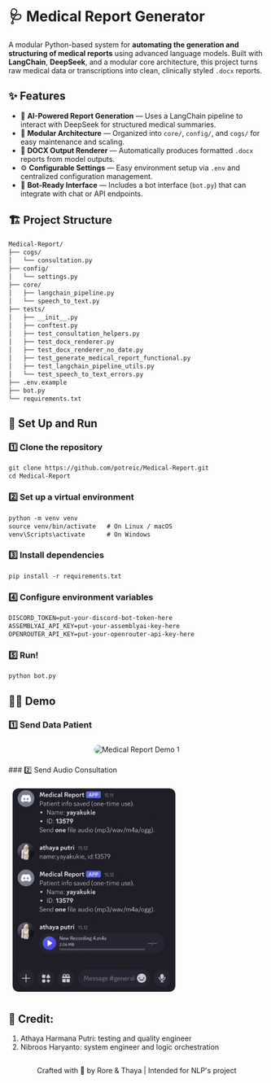 # 🩺 Medical Report Generator
A modular Python-based system for **automating the generation and structuring of medical reports** using advanced language models.  Built with **LangChain**, **DeepSeek**, and a modular core architecture, this project turns raw medical data or transcriptions into clean, clinically styled `.docx` reports.

## ✨ Features
- 🧠 **AI-Powered Report Generation** — Uses a LangChain pipeline to interact with DeepSeek for structured medical summaries.  
- 🧩 **Modular Architecture** — Organized into `core/`, `config/`, and `cogs/` for easy maintenance and scaling.  
- 📄 **DOCX Output Renderer** — Automatically produces formatted `.docx` reports from model outputs.  
- ⚙️ **Configurable Settings** — Easy environment setup via `.env` and centralized configuration management.  
- 💬 **Bot-Ready Interface** — Includes a bot interface (`bot.py`) that can integrate with chat or API endpoints.


## 🏗️ Project Structure
```
Medical-Report/
├── cogs/
│   └── consultation.py
├── config/
│   └── settings.py
├── core/
│   ├── langchain_pipeline.py
│   └── speech_to_text.py
├── tests/
│   ├── __init__.py
│   ├── conftest.py
│   ├── test_consultation_helpers.py
│   ├── test_docx_renderer.py
│   ├── test_docx_renderer_no_date.py
│   ├── test_generate_medical_report_functional.py
│   ├── test_langchain_pipeline_utils.py
│   └── test_speech_to_text_errors.py
├── .env.example
├── bot.py
└── requirements.txt

```

## 🚀 Set Up and Run
### 1️⃣ Clone the repository
```
git clone https://github.com/potreic/Medical-Report.git
cd Medical-Report
```
### 2️⃣ Set up a virtual environment
```
python -m venv venv
source venv/bin/activate   # On Linux / macOS
venv\Scripts\activate      # On Windows
```
### 3️⃣ Install dependencies
```
pip install -r requirements.txt
```
### 4️⃣ Configure environment variables
```
DISCORD_TOKEN=put-your-discord-bot-token-here
ASSEMBLYAI_API_KEY=put-your-assemblyai-key-here
OPENROUTER_API_KEY=put-your-openrouter-api-key-here
```
### 5️⃣ Run!
```
python bot.py
```

## 👩‍💻 Demo
### 1️⃣ Send Data Patient
<p align="center">
  <img src="https://github.com/potreic/Medical-Report/blob/main/assets/IMG_3855.gif?raw=true" 
       alt="Medical Report Demo 1" 
       style="width:320px; aspect-ratio:4/5; object-fit:cover; border-radius:12px; margin:8px;" />
</p>
### 2️⃣ Send Audio Consultation
<p>
  <img src="https://github.com/potreic/Medical-Report/blob/main/assets/IMG_3858.gif?raw=true" 
       alt="Medical Report Demo 2" 
       style="width:320px; aspect-ratio:4/5; object-fit:cover; border-radius:12px; margin:8px;" />
</p>

## 🤼 Credit:
1. Athaya Harmana Putri: testing and quality engineer
2. Nibroos Haryanto: system engineer and logic orchestration

##
<div align="center">
Crafted with 💚 by Rore & Thaya | Intended for NLP's project
</div>
